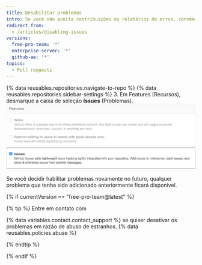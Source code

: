 ```yaml
---
title: Desabilitar problemas
intro: Se você não aceita contribuições ou relatórios de erros, convém desativar problemas do seu repositório.
redirect_from:
  - /articles/disabling-issues
versions:
  free-pro-team: '*'
  enterprise-server: '*'
  github-ae: '*'
topics:
  - Pull requests
---
```


{% data reusables.repositories.navigate-to-repo %}
{% data reusables.repositories.sidebar-settings %}
3. Em Features (Recursos), desmarque a caixa de seleção **Issues** (Problemas). ![Caixa de seleção Remove Issues (Remover problemas)](/assets/images/help/issues/issues_settings_remove_from_repo.png)

Se você decidir habilitar problemas novamente no futuro, qualquer problema que tenha sido adicionado anteriormente ficará disponível.

{% if currentVersion == "free-pro-team@latest" %}

{% tip %}
Entre em contato com

{% data variables.contact.contact_support %} se quiser desativar os problemas em razão de abuso de estranhos.
{% data reusables.policies.abuse %}

{% endtip %}

{% endif %}
